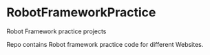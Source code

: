 # RobotFrameworkPractice
Robot Framework practice projects

Repo contains Robot framework practice code for different Websites.
